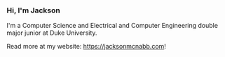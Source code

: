 ### Hi, I'm Jackson 

I'm a Computer Science and Electrical and Computer Engineering double major junior at Duke University. 

Read more at my website: https://jacksonmcnabb.com!
